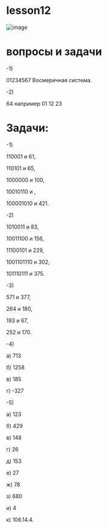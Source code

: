 # lesson12
![image](https://github.com/user-attachments/assets/faf5db73-c7d6-4c07-bf90-fefd6400b415)

# вопросы и задачи 

-1)

01234567 Восмеричная система.

-2)

64 например 01 12 23

# Задачи:

-1)

110001 и 61,

110101 и 65,

1000000 и 100,

10010110 и ,

100001010 и 421.


 -2)
 
 1010011 и 83, 
 
 10011100 и 156, 
 
 11100101 и 229, 
 
 1001101110 и 302,
 
 101110111 и 375.
 

 -3)
 
 571 и 377, 
 
 264 и 180,
 
 193 и 67, 
 
 252 и 170.
 

 -4)
 
 а) 713 
 
 б) 1258 
 
 в) 185 
 
 г) -327
 

-5)

а) 123

б) 429

в) 148

г) 26

д) 153

е) 27

ж) 78

з) 680

и) 4

к) 106.14.4.
